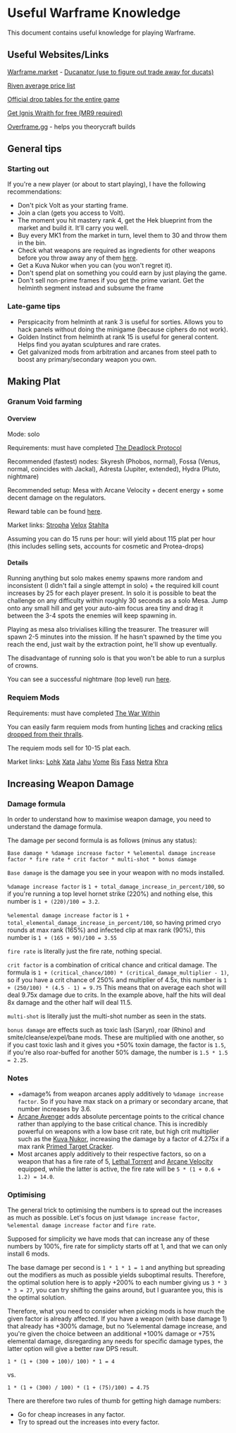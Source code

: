 # Useful Warframe Knowledge

This document contains useful knowledge for playing Warframe.

## Useful Websites/Links
[Warframe.market](https://warframe.market/) - [Ducanator (use to figure out trade away for ducats)](https://warframe.market/tools/ducats)

[Riven average price list](https://semlar.com/rivenprices)

[Official drop tables for the entire game](https://www.warframe.com/droptables)

[Get Ignis Wraith for free (MR9 required)](https://forums.warframe.com/topic/1204479-infinite-ignis-wraith-giveaway-aka-officially-declaring-ignis-wraith-market-price-at-0p-pc-only/)

[Overframe.gg](https://overframe.gg/) - helps you theorycraft builds

## General tips

### Starting out

If you're a new player (or about to start playing), I have the following recommendations:
* Don't pick Volt as your starting frame.
* Join a clan (gets you access to Volt).
* The moment you hit mastery rank 4, get the Hek blueprint from the market and build it. It'll carry you well.
* Buy every MK1 from the market in turn, level them to 30 and throw them in the bin.
* Check what weapons are required as ingredients for other weapons before you throw away any of them [here](https://warframe.fandom.com/wiki/Weapons_Required_as_Crafting_Ingredients).
* Get a Kuva Nukor when you can (you won't regret it).
* Don't spend plat on something you could earn by just playing the game.
* Don't sell non-prime frames if you get the prime variant. Get the helminth segment instead and subsume the frame

### Late-game tips

* Perspicacity from helminth at rank 3 is useful for sorties. Allows you to hack panels without doing the minigame (because ciphers do not work).
* Golden Instinct from helminth at rank 15 is useful for general content. Helps find you ayatan sculptures and rare crates.
* Get galvanized mods from arbitration and arcanes from steel path to boost any primary/secondary weapon you own.

## Making Plat

### Granum Void farming

#### Overview
Mode: solo

Requirements: must have completed [The Deadlock Protocol](https://warframe.fandom.com/wiki/The_Deadlock_Protocol)

Recommended (fastest) nodes: Skyresh (Phobos, normal), Fossa (Venus, normal, coincides with Jackal), Adresta (Jupiter, extended), Hydra (Pluto, nightmare)

Recommended setup: Mesa with Arcane Velocity + decent energy + some decent damage on the regulators.

Reward table can be found [here](https://warframe.fandom.com/wiki/Granum_Void#Rewards).

Market links: [Stropha](https://warframe.market/items/stropha_set) [Velox](https://warframe.market/items/velox_set) [Stahlta](https://warframe.market/items/stahlta_set)

Assuming you can do 15 runs per hour: will yield about 115 plat per hour (this includes selling sets, accounts for cosmetic and Protea-drops)

#### Details
Running anything but solo makes enemy spawns more random and inconsistent (I didn't fail a single attempt in solo) + the required kill count increases by 25 for each player present. In solo it is possible to beat the challenge on any difficulty within roughly 30 seconds as a solo Mesa. Jump onto any small hill and get your auto-aim focus area tiny and drag it between the 3-4 spots the enemies will keep spawning in.

Playing as mesa also trivialises killing the treasurer.
The treasurer will spawn 2-5 minutes into the mission. If he hasn't spawned by the time you reach the end, just wait by the extraction point, he'll show up eventually.

The disadvantage of running solo is that you won't be able to run a surplus of crowns.

You can see a successful nightmare (top level) run [here](https://www.youtube.com/watch?v=cposSpiwYeo).

### Requiem Mods

Requirements: must have completed [The War Within](https://warframe.fandom.com/wiki/The_War_Within)

You can easily farm requiem mods from hunting [liches](https://warframe.fandom.com/wiki/Kuva_Lich) and cracking [relics dropped from their thralls](https://warframe.fandom.com/wiki/Void_Relic#Requiem_Relics).

The requiem mods sell for 10-15 plat each.

Market links: [Lohk](https://warframe.market/items/lohk) [Xata](https://warframe.market/items/xata) [Jahu](https://warframe.market/items/jahu) [Vome](https://warframe.market/items/vome) [Ris](https://warframe.market/items/ris) [Fass](https://warframe.market/items/fass) [Netra](https://warframe.market/items/netra) [Khra](https://warframe.market/items/khra)

## Increasing Weapon Damage

### Damage formula
In order to understand how to maximise weapon damage, you need to understand the damage formula.

The damage per second formula is as follows (minus any status):

`Base damage * %damage increase factor * %elemental damage increase factor * fire rate * crit factor * multi-shot * bonus damage`

`Base damage` is the damage you see in your weapon with no mods installed.

`%damage increase factor` is `1 + total_damage_increase_in_percent/100`, so if you're running a top level hornet strike (220%) and nothing else, this number is `1 + (220)/100 = 3.2`.

`%elemental damage increase factor` is `1 + total_elemental_damage_increase_in_percent/100`, so having primed cryo rounds at max rank (165%) and infected clip at max rank (90%), this number is `1 + (165 + 90)/100 = 3.55`  

`fire rate` is literally just the fire rate, nothing special.

`crit factor` is a combination of critical chance and critical damage. The formula is `1 + (critical_chance/100) * (critical_damage_multiplier - 1)`, so if you have a crit chance of 250% and multiplier of 4.5x, this number is `1 + (250/100) * (4.5 - 1) = 9.75` This means that on average each shot will deal 9.75x damage due to crits. In the example above, half the hits will deal 8x damage and the other half will deal 11.5.

`multi-shot` is literally just the multi-shot number as seen in the stats.

`bonus damage` are effects such as toxic lash (Saryn), roar (Rhino) and smite/cleanse/expel/bane mods. These are multiplied with one another, so if you cast toxic lash and it gives you +50% toxin damage, the factor is `1.5`, if you're also roar-buffed for another 50% damage, the number is `1.5 * 1.5 = 2.25`.

### Notes
* +damage% from weapon arcanes apply additively to `%damage increase factor`. So if you have max stack on a primary or secondary arcane, that number increases by 3.6.
* [Arcane Avenger](https://warframe.fandom.com/wiki/Arcane_Avenger) adds absolute percentage points to the critical chance rather than applying to the base critical chance. This is incredibly powerful on weapons with a low base crit rate, but high crit multiplier such as the [Kuva Nukor](https://warframe.fandom.com/wiki/Kuva_Nukor), increasing the damage by a factor of 4.275x if a max rank [Primed Target Cracker](https://warframe.fandom.com/wiki/Primed_Target_Cracker).
* Most arcanes apply additively to their respective factors, so on a weapon that has a fire rate of 5, [Lethal Torrent](https://warframe.fandom.com/wiki/Lethal_Torrent) and [Arcane Velocity](https://warframe.fandom.com/wiki/Arcane_Velocity) equipped, while the latter is active, the fire rate will be `5 * (1 + 0.6 + 1.2) = 14.0`.

### Optimising
The general trick to optimising the numbers is to spread out the increases as much as possible. Let's focus on just `%damage increase factor`, `%elemental damage increase factor` and `fire rate`.

Supposed for simplicity we have mods that can increase any of these numbers by 100%, fire rate for simplicty starts off at 1, and that we can only install 6 mods.

The base damage per second is `1 * 1 * 1 = 1` and anything but spreading out the modifiers as much as possible yields suboptimal results. Therefore, the optimal solution here is to apply +200% to each number giving us `3 * 3 * 3 = 27`, you can try shifting the gains around, but I guarantee you, this is the optimal solution.

Therefore, what you need to consider when picking mods is how much the given factor is already affected. 
If you have a weapon (with base damage 1) that already has +300% damage, but no %elemental damage increase, and you're given the choice between an additional +100% damage or +75% elemental damage, disregarding any needs for specific damage types, the latter option will give a better raw DPS result.

`1 * (1 + (300 + 100)/ 100) * 1 = 4`

vs.

`1 * (1 + (300) / 100) * (1 + (75)/100) = 4.75`

There are therefore two rules of thumb for getting high damage numbers:
* Go for cheap increases in any factor.
* Try to spread out the increases into every factor.
